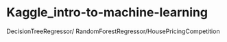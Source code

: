 # Kaggle_intro-to-machine-learning
DecisionTreeRegressor/ RandomForestRegressor/HousePricingCompetition
